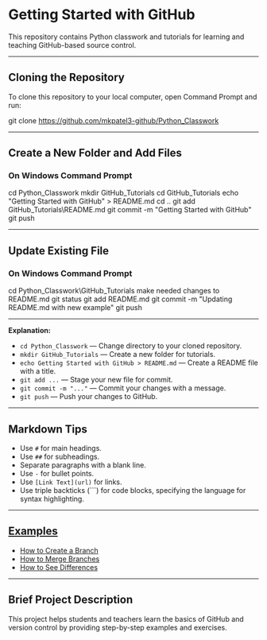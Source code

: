 # Getting Started with GitHub

This repository contains Python classwork and tutorials for learning and teaching GitHub-based source control.

---

## Cloning the Repository

To clone this repository to your local computer, open Command Prompt and run:

git clone https://github.com/mkpatel3-github/Python_Classwork


---

## Create a New Folder and Add Files

### On Windows Command Prompt

cd Python_Classwork
mkdir GitHub_Tutorials
cd GitHub_Tutorials
echo "Getting Started with GitHub" > README.md
cd ..
git add GitHub_Tutorials\README.md
git commit -m "Getting Started with GitHub"
git push

---

## Update Existing File

### On Windows Command Prompt

cd Python_Classwork\GitHub_Tutorials
make needed changes to README.md
git status
git add README.md
git commit -m "Updating README.md with new example"
git push

---

**Explanation:**
- `cd Python_Classwork` &mdash; Change directory to your cloned repository.
- `mkdir GitHub_Tutorials` &mdash; Create a new folder for tutorials.
- `echo Getting Started with GitHub > README.md` &mdash; Create a README file with a title.
- `git add ...` &mdash; Stage your new file for commit.
- `git commit -m "..."` &mdash; Commit your changes with a message.
- `git push` &mdash; Push your changes to GitHub.

---

## Markdown Tips

- Use `#` for main headings.
- Use `##` for subheadings.
- Separate paragraphs with a blank line.
- Use `-` for bullet points.
- Use `[Link Text](url)` for links.
- Use triple backticks (\`\`\`) for code blocks, specifying the language for syntax highlighting.

---

## [Examples](#examples)

- [How to Create a Branch](#how-to-create-a-branch)
- [How to Merge Branches](#how-to-merge-branches)
- [How to See Differences](#how-to-see-differences)

---

## Brief Project Description

This project helps students and teachers learn the basics of GitHub and version control by providing step-by-step examples and exercises.

